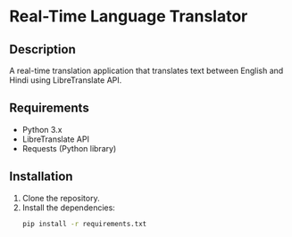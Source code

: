 # Real-Time Language Translator

## Description
A real-time translation application that translates text between English and Hindi using LibreTranslate API.

## Requirements
- Python 3.x
- LibreTranslate API
- Requests (Python library)

## Installation
1. Clone the repository.
2. Install the dependencies:
   ```sh
   pip install -r requirements.txt
